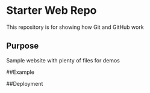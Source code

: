 # Starter Web Repo

This repository is for showing how Git and GitHub work

## Purpose

Sample website with plenty of files for demos

##Example

##Deployment